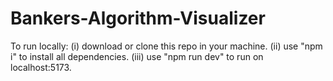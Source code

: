 ﻿# Bankers-Algorithm-Visualizer

To run locally:
(i) download or clone this repo in your machine.
(ii) use "npm i" to install all dependencies.
(iii) use "npm run dev" to run on localhost:5173.
